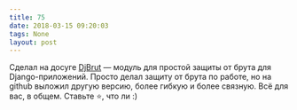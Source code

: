 ```yaml
---
title: 75
date: 2018-03-15 09:20:03
tags: None
layout: post
---
```


Сделал на досуге [DjBrut](https://github.com/orsinium/django-bruteforce-protection) — модуль для простой защиты от брута для Django-приложений. Просто делал защиту от брута по работе, но на github выложил другую версию, более гибкую и более связную. Всё для вас, в общем. Ставьте ⭐️, что ли :)
